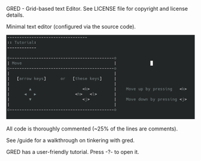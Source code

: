 GRED - Grid-based text Editor.
See LICENSE file for copyright and license details.

Minimal text editor (configured via the source code).

![Tutorial](guide/tutorial.png "Tutorial")

All code is thoroughly commented (~25% of the lines are comments).

See /guide for a walkthrough on tinkering with gred.

GRED has a user-friendly tutorial. Press -?- to open it.
